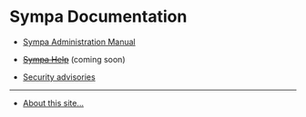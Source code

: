 Sympa Documentation
===================

  - [Sympa Administration Manual](manual/)
  - ~~[Sympa Help](help/)~~ (coming soon)

  - [Security advisories](security/)

----
  - [About this site...](README.md)
